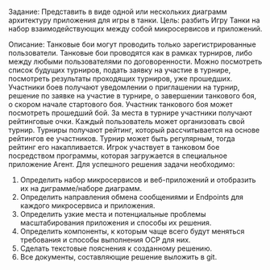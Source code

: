 Задание:
Представить в виде одной или нескольких диаграмм архитектуру приложения для игры в танки.
Цель: разбить Игру Танки на набор взаимодействующих между собой микросервисов и приложений.

Описание:
Танковые бои могут проводить только зарегистрированные пользователи. Танковые бои проводятся как в рамках турниров, либо между любыми пользователями по договоренности.
Можно посмотреть список будущих турниров, подать заявку на участие в турнире, посмотреть результаты проходящих турниров, уже прошедших.
Участники боев получают уведомлении о приглашении на турнир, решение по заявке на участие в турнире, о завершении танкового боя, о скором начале стартового боя.
Участник танкового боя может посмотреть прошедший бой. За места в турнире участники получают рейтинговые очки.
Каждый пользователь может организовать свой турнир. Турниры получают рейтинг, который рассчитывается на основе рейтингов ее участников. Турнир может быть регулярным, тогда рейтинг его накапливается.
Игрок участвует в танковом бое посредством программы, которая загружается в специальное приложение Агент.
Для успешного решения задачи необходимо:

1) Определить набор микросервисов и веб-приложений и отобразить их на диграмме/наборе диаграмм.
2) Определить направления обмена сообщениями и Endpoints для каждого микросервиса и приложения.
3) Определить узкие места и потенциальные проблемы масштабирования приложения и способы их решения.
4) Определить компоненты, к которым чаще всего будут меняться требования и способы выполнения OCP для них.
5) Сделать текстовые пояснения к созданному решению.
6) Все документы, составляющие решение выложить в git.
